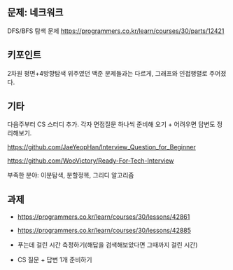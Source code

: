 ## 문제: 네크워크

DFS/BFS 탐색 문제
https://programmers.co.kr/learn/courses/30/parts/12421

## 키포인트

2차원 평면+4방향탐색 위주였던 백준 문제들과는 다르게, 그래프와 인접행렬로 주어졌다.

## 기타

다음주부터 CS 스터디 추가.
각자 면접질문 하나씩 준비해 오기 + 어려우면 답변도 정리해보기.

https://github.com/JaeYeopHan/Interview_Question_for_Beginner

https://github.com/WooVictory/Ready-For-Tech-Interview

부족한 분야: 이분탐색, 분할정복, 그리디 알고리즘

## 과제

- https://programmers.co.kr/learn/courses/30/lessons/42861

- https://programmers.co.kr/learn/courses/30/lessons/42885

- 푸는데 걸린 시간 측정하기(해답을 검색해보았다면 그때까지 걸린 시간)

- CS 질문 + 답변 1개 준비하기

